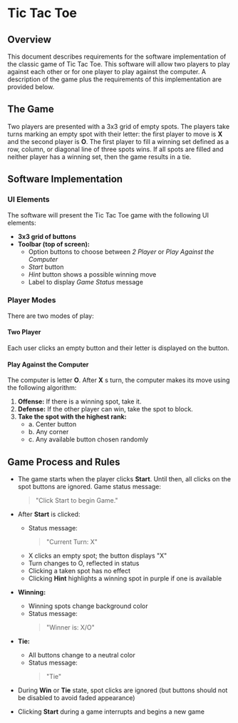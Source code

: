# Tic Tac Toe  

## Overview  
This document describes requirements for the software implementation of the classic game of Tic Tac Toe. This software will allow two players to play against each other or for one player to play against the computer. A description of the game plus the requirements of this implementation are provided below.

## The Game  
Two players are presented with a 3x3 grid of empty spots. The players take turns marking an empty spot with their letter: the first player to move is **X** and the second player is **O**. The first player to fill a winning set defined as a row, column, or diagonal line of three spots wins. If all spots are filled and neither player has a winning set, then the game results in a tie.

## Software Implementation  

### UI Elements  
The software will present the Tic Tac Toe game with the following UI elements:

- **3x3 grid of buttons**
- **Toolbar (top of screen):**
  - Option buttons to choose between *2 Player* or *Play Against the Computer*
  - *Start* button
  - *Hint* button shows a possible winning move
  - Label to display *Game Status* message

### Player Modes  
There are two modes of play:

#### Two Player  
Each user clicks an empty button and their letter is displayed on the button.

#### Play Against the Computer  
The computer is letter **O**. After **X** s turn, the computer makes its move using the following algorithm:

1. **Offense:** If there is a winning spot, take it.
2. **Defense:** If the other player can win, take the spot to block.
3. **Take the spot with the highest rank:**
   - a. Center button  
   - b. Any corner  
   - c. Any available button chosen randomly

## Game Process and Rules  

- The game starts when the player clicks **Start**. Until then, all clicks on the spot buttons are ignored. Game status message:  
  > "Click Start to begin Game."

- After **Start** is clicked:
  - Status message:  
    > "Current Turn: X"
  - X clicks an empty spot; the button displays "X"
  - Turn changes to O, reflected in status
  - Clicking a taken spot has no effect
  - Clicking **Hint** highlights a winning spot in purple if one is available

- **Winning:**
  - Winning spots change background color
  - Status message:  
    > "Winner is: X/O"

- **Tie:**
  - All buttons change to a neutral color
  - Status message:  
    > "Tie"

- During **Win** or **Tie** state, spot clicks are ignored (but buttons should not be disabled to avoid faded appearance)

- Clicking **Start** during a game interrupts and begins a new game